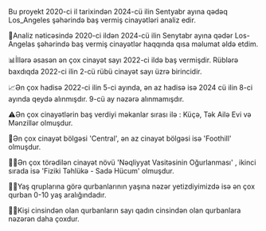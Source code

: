 Bu proyekt 2020-ci il tarixindən 2024-cü ilin Sentyabr ayına qədəq Los_Angeles şəhərində baş vermiş cinayətləri analiz edir.


📌Analiz nəticəsində 2020-ci ildən 2024-cü ilin Senytabr ayına qədər Los-Angelas şəhərində baş vermiş cinayətlər haqqında qısa məlumat əldə etdim.

📊İllərə əsasən ən çox cinayət sayı 2022-ci ildə baş vermişdir. Rüblərə baxdıqda 2022-ci ilin 2-cü rübü cinayət sayı üzrə birincidir.

📈Ən çox hadisə 2022-ci ilin 5-ci ayında, ən az hadisə isə 2024 cü ilin 8-ci ayında qeydə alınmışdır. 9-cü ay nəzərə alınmamışdır.

⚠️Ən çox cinayətlərin baş verdiyi məkanlar sırası ilə : Küçə, Tək Ailə Evi və Mənzillər olmuşdur.

📍Ən çox cinayət bölgəsi 'Central', ən az cinayət bölgəsi isə 'Foothill' olmuşdur.

🚗🥷Ən çox törədilən cinayət növü 'Nəqliyyat Vasitəsinin Oğurlanması' , ikinci sırada isə 'Fiziki Təhlükə - Sadə Hücum' olmuşdur.

🕵️‍♀️Yaş qruplarına görə qurbanlarının yaşına nəzər yetizdiyimizdə isə ən çox qurban 0-10 yaş aralığındadır.

🧔‍♂️Kişi cinsindən olan qurbanların sayı qadın cinsindən olan qurbanlara nəzərən daha çoxdur.




